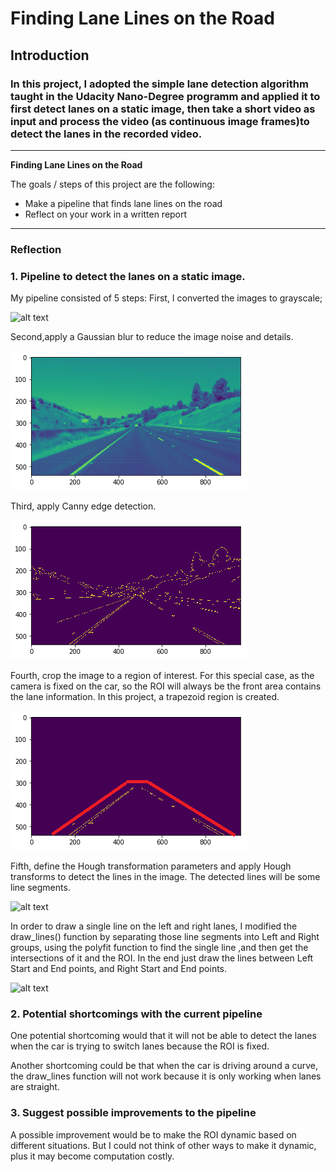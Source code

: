 # **Finding Lane Lines on the Road** 

## Introduction

### In this project, I adopted the simple lane detection algorithm taught in the Udacity Nano-Degree programm and applied it to first detect lanes on a static image, then take a short video as input and process the video (as continuous image frames)to detect the lanes in the recorded video. 

---

**Finding Lane Lines on the Road**

The goals / steps of this project are the following:
* Make a pipeline that finds lane lines on the road
* Reflect on your work in a written report


[//]: # (Image References)

[image1]: ./examples/grayscale.jpg "Grayscale"
[image2]: ./examples/line-segments-example.jpg "LineSegExample"
[image3]: ./examples/laneLines_thirdPass.jpg "SingleLineExample"
[image4]: ./examples/mask.png "Mask"
[image5]: ./examples/edges.png "Canny"
[image6]: ./examples/blur_gray.png "GaussianBlur"
---

### Reflection

### 1. Pipeline to detect the lanes on a static image.

My pipeline consisted of 5 steps: 
First, I converted the images to grayscale;

![alt text](./examples/grayscale.jpg)

Second,apply a Gaussian blur to reduce the image noise and details.

![alt text](./examples/blur_gray.png)

Third, apply Canny edge detection.

![alt text](./examples/edges.png)

Fourth, crop the image to a region of interest. For this special case, as the camera is fixed on the car, so the ROI will always be the front area contains the lane information. In this project, a trapezoid region is created.

![alt text](./examples/mask.png)

Fifth, define the Hough transformation parameters and apply Hough transforms to detect the lines in the image. The detected lines will be some line segments. 

![alt text](./examples/line-segments-example.jpg)

In order to draw a single line on the left and right lanes, I modified the draw_lines() function by separating those line segments into Left and Right groups, using the polyfit function to find the single line ,and then get the intersections of it and the ROI. In the end just draw the lines between Left Start and End points, and Right Start and End points.

![alt text](./examples/laneLines_thirdPass.jpg)




### 2. Potential shortcomings with the current pipeline


One potential shortcoming would that it will not be able to detect the lanes when the car is trying to switch lanes because the ROI is fixed.

Another shortcoming could be that when the car is driving around a curve, the draw_lines function will not work because it is only working when lanes are straight.


### 3. Suggest possible improvements to the pipeline

A possible improvement would be to make the ROI dynamic based on different situations. But I could not think of other ways to make it dynamic, plus it may become computation costly.



